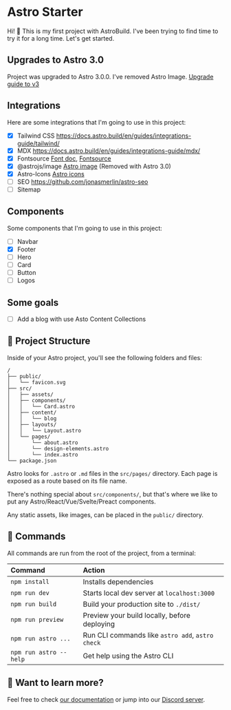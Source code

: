 # Astro Starter

Hi! 👋
This is my first project with AstroBuild.
I've been trying to find time to try it for a long time.
Let's get started.

## Upgrades to Astro 3.0

Project was upgraded to Astro 3.0.0. I've removed Astro Image.
[Upgrade guide to v3](https://docs.astro.build/en/guides/upgrade-to/v3/)

## Integrations

Here are some integrations that I'm going to use in this project:

- [x] Tailwind CSS https://docs.astro.build/en/guides/integrations-guide/tailwind/
- [x] MDX https://docs.astro.build/en/guides/integrations-guide/mdx/
- [x] Fontsource [Font doc](https://docs.astro.build/en/guides/fonts/), [Fontsource](https://fontsource.org/)
- [x] @astrojs/image [Astro image](https://docs.astro.build/en/guides/integrations-guide/image/) (Removed with Astro 3.0)
- [x] Astro-Icons [Astro icons](https://github.com/natemoo-re/astro-icon)
- [ ] SEO https://github.com/jonasmerlin/astro-seo
- [ ] Sitemap

## Components

Some components that I'm going to use in this project:

- [ ] Navbar
- [x] Footer
- [ ] Hero
- [ ] Card
- [ ] Button
- [ ] Logos

## Some goals

- [ ] Add a blog with use Asto Content Collections

## 🚀 Project Structure

Inside of your Astro project, you'll see the following folders and files:

```
/
├── public/
│   └── favicon.svg
├── src/
│   ├── assets/
│   ├── components/
│   │   └── Card.astro
│   ├── content/
│   │   └── blog
│   ├── layouts/
│   │   └── Layout.astro
│   └── pages/
│       └── about.astro
│       └── design-elements.astro
│       └── index.astro
└── package.json
```

Astro looks for `.astro` or `.md` files in the `src/pages/` directory. Each page is exposed as a route based on its file name.

There's nothing special about `src/components/`, but that's where we like to put any Astro/React/Vue/Svelte/Preact components.

Any static assets, like images, can be placed in the `public/` directory.

## 🧞 Commands

All commands are run from the root of the project, from a terminal:

| Command                | Action                                           |
| :--------------------- | :----------------------------------------------- |
| `npm install`          | Installs dependencies                            |
| `npm run dev`          | Starts local dev server at `localhost:3000`      |
| `npm run build`        | Build your production site to `./dist/`          |
| `npm run preview`      | Preview your build locally, before deploying     |
| `npm run astro ...`    | Run CLI commands like `astro add`, `astro check` |
| `npm run astro --help` | Get help using the Astro CLI                     |

## 👀 Want to learn more?

Feel free to check [our documentation](https://docs.astro.build) or jump into our [Discord server](https://astro.build/chat).
